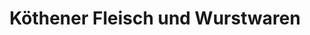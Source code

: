 ---
title: "Köthener Fleisch und Wurstwaren"
url: /dessau-rosslau/koethener-fleisch-und-wurstwaren-wilhelm-feuerherdt-strasse/
shop: Metzgerei
---